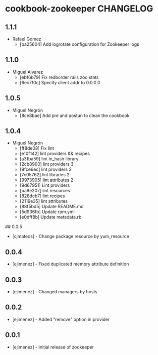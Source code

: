 cookbook-zookeeper CHANGELOG
===============

## 1.1.1

  - Rafael Gomez
    - [ba25604] Add logrotate configuration for Zookeeper logs

## 1.1.0

  - Miguel Alvarez
    - [ebf6b79] Fix redborder rails zoo stats
    - [6ec7f0c] Specify client addr to 0.0.0.0

## 1.0.5

  - Miguel Negrón
    - [8ce8bae] Add pre and postun to clean the cookbook

## 1.0.4

  - Miguel Negrón
    - [ff8de08] Fix lint
    - [e10f142] lint providers && recipes
    - [a3fba59] lint in_hash library
    - [2cb8900] lint providers 3
    - [9fce6ec] lint providers 2
    - [7c05762] lint libraries 2
    - [9973905] lint attributes 2
    - [9d67951] Lint providers
    - [ba9e207] lint resources
    - [828dcb7] lint recipes
    - [2119e35] lint attributes
    - [88f5bd5] Update README.md
    - [5d936fb] Update rpm.yml
    - [e0dff8b] Update metadata.rb
    
## 0.0.5
- [cjmateos] - Change package resource by yum_resource

## 0.0.4
- [ejimenez] - Fixed duplicated memory attribute definition

## 0.0.3
- [ejimenez] - Changed managers by hosts

## 0.0.2
- [ejimenez] - Added "remove" option in provider

## 0.0.1
- [ejimenez] - Initial release of zookeeper


